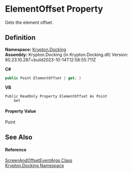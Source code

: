 # ElementOffset Property


Gets the element offset.



## Definition
**Namespace:** <a href="98399376-cf41-9454-4b4d-4fab2ca20bc7.md">Krypton.Docking</a>  
**Assembly:** Krypton.Docking (in Krypton.Docking.dll) Version: 80.23.10.287+build2023-10-14T12:58:55:711Z

**C#**
``` C#
public Point ElementOffset { get; }
```
**VB**
``` VB
Public ReadOnly Property ElementOffset As Point
	Get
```



#### Property Value
Point

## See Also


#### Reference
<a href="3c99aac3-1eec-5976-8507-b974c518ed5c.md">ScreenAndOffsetEventArgs Class</a>  
<a href="98399376-cf41-9454-4b4d-4fab2ca20bc7.md">Krypton.Docking Namespace</a>  
